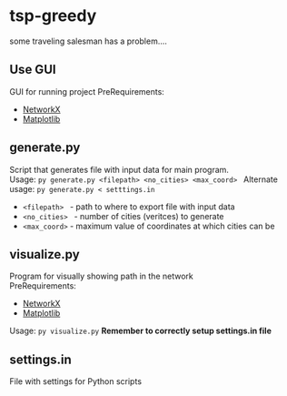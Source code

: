 # tsp-greedy

some traveling salesman has a problem....


## Use GUI

GUI for running project
PreRequirements:
- [NetworkX](https://networkx.org/)
- [Matplotlib](matplotlib.org)

## generate.py

Script that generates file with input data for main program.\
Usage: `py generate.py <filepath> <no_cities> <max_coord> `
Alternate usage: `py generate.py < setttings.in`
- `<filepath> ` - path to where to export file with input data
- `<no_cities> ` - number of cities (veritces) to generate
- `<max_coord>` - maximum value of coordinates at which cities can be


## visualize.py

Program for visually showing path in the network\
PreRequirements:
- [NetworkX](https://networkx.org/)
- [Matplotlib](matplotlib.org)

Usage: `py visualize.py`
**Remember to correctly setup settings.in file**

## settings.in

File with settings for Python scripts

